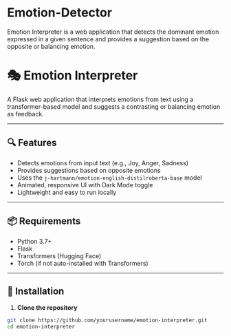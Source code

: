 # Emotion-Detector
Emotion Interpreter is a web application that detects the dominant emotion expressed in a given sentence and provides a suggestion based on the opposite or balancing emotion.

# 🎭 Emotion Interpreter

A Flask web application that interprets emotions from text using a transformer-based model and suggests a contrasting or balancing emotion as feedback.

---

## 🔍 Features

- Detects emotions from input text (e.g., Joy, Anger, Sadness)
- Provides suggestions based on opposite emotions
- Uses the `j-hartmann/emotion-english-distilroberta-base` model
- Animated, responsive UI with Dark Mode toggle
- Lightweight and easy to run locally

---

## 📦 Requirements

- Python 3.7+
- Flask
- Transformers (Hugging Face)
- Torch (if not auto-installed with Transformers)

---

## 🚀 Installation

1. **Clone the repository**

```bash
git clone https://github.com/yourusername/emotion-interpreter.git
cd emotion-interpreter
